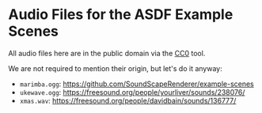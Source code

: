 Audio Files for the ASDF Example Scenes
=======================================

All audio files here are in the public domain via the [CC0][] tool.

[CC0]: https://creativecommons.org/publicdomain/zero/1.0/

We are not required to mention their origin, but let's do it anyway:

* `marimba.ogg`: https://github.com/SoundScapeRenderer/example-scenes
* `ukewave.ogg`: https://freesound.org/people/yourliver/sounds/238076/
* `xmas.wav`: https://freesound.org/people/davidbain/sounds/136777/

